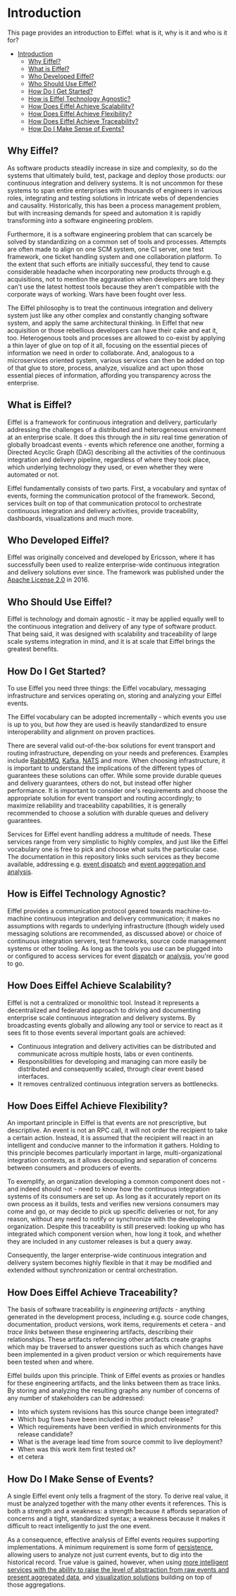 <!---
   Copyright 2017-2022 Ericsson AB and others.
   For a full list of individual contributors, please see the commit history.

   Licensed under the Apache License, Version 2.0 (the "License");
   you may not use this file except in compliance with the License.
   You may obtain a copy of the License at

       http://www.apache.org/licenses/LICENSE-2.0

   Unless required by applicable law or agreed to in writing, software
   distributed under the License is distributed on an "AS IS" BASIS,
   WITHOUT WARRANTIES OR CONDITIONS OF ANY KIND, either express or implied.
   See the License for the specific language governing permissions and
   limitations under the License.
--->

# Introduction

This page provides an introduction to Eiffel: what is it, why is it and who is it for?

<!-- TOC -->

- [Introduction](#introduction)
  - [Why Eiffel?](#why-eiffel)
  - [What is Eiffel?](#what-is-eiffel)
  - [Who Developed Eiffel?](#who-developed-eiffel)
  - [Who Should Use Eiffel?](#who-should-use-eiffel)
  - [How Do I Get Started?](#how-do-i-get-started)
  - [How is Eiffel Technology Agnostic?](#how-is-eiffel-technology-agnostic)
  - [How Does Eiffel Achieve Scalability?](#how-does-eiffel-achieve-scalability)
  - [How Does Eiffel Achieve Flexibility?](#how-does-eiffel-achieve-flexibility)
  - [How Does Eiffel Achieve Traceability?](#how-does-eiffel-achieve-traceability)
  - [How Do I Make Sense of Events?](#how-do-i-make-sense-of-events)

<!-- /TOC -->

## Why Eiffel?
As software products steadily increase in size and complexity, so do the systems that ultimately build, test, package and deploy those products: our continuous integration and delivery systems. It is not uncommon for these systems to span entire enterprises with thousands of engineers in various roles, integrating and testing solutions in intricate webs of dependencies and causality. Historically, this has been a process management problem, but with increasing demands for speed and automation it is rapidly transforming into a software engineering problem.

Furthermore, it is a software engineering problem that can scarcely be solved by standardizing on a common set of tools and processes. Attempts are often made to align on one SCM system, one CI server, one test framework, one ticket handling system and one collaboration platform. To the extent that such efforts are initially successful, they tend to cause considerable headache when incorporating new products through e.g. acquisitions, not to mention the aggravation when developers are told they can't use the latest hottest tools because they aren't compatible with the corporate ways of working. Wars have been fought over less.

The Eiffel philosophy is to treat the continuous integration and delivery system just like any other complex and constantly changing software system, and apply the same architectural thinking. In Eiffel that new acquisition or those rebellious developers can have their cake and eat it, too. Heterogenous tools and processes are allowed to co-exist by applying a thin layer of glue on top of it all, focusing on the essential pieces of information we need in order to collaborate. And, analogous to a microservices oriented system, various services can then be added on top of that glue to store, process, analyze, visualize and act upon those essential pieces of information, affording you transparency across the enterprise.

## What is Eiffel?
Eiffel is a framework for continuous integration and delivery, particularly addressing the challenges of a distributed and heterogeneous environment at an enterprise scale. It does this through the _in situ_ real time generation of globally broadcast events - events which reference one another, forming a Directed Acyclic Graph (DAG) describing all the activities of the continuous integration and delivery pipeline, regardless of where they took place, which underlying technology they used, or even whether they were automated or not.

Eiffel fundamentally consists of two parts. First, a vocabulary and syntax of events, forming the communication protocol of the framework. Second, services built on top of that communication protocol to orchestrate continuous integration and delivery activities, provide traceability, dashboards, visualizations and much more.

## Who Developed Eiffel?
Eiffel was originally conceived and developed by Ericsson, where it has successfully been used to realize enterprise-wide continuous integration and delivery solutions ever since. The framework was published under the [Apache License 2.0](../LICENSE) in 2016.

## Who Should Use Eiffel?
Eiffel is technology and domain agnostic - it may be applied equally well to the continuous integration and delivery of any type of software product. That being said, it was designed with scalability and traceability of large scale systems integration in mind, and it is at scale that Eiffel brings the greatest benefits.

## How Do I Get Started?
To use Eiffel you need three things: the Eiffel vocabulary, messaging infrastructure and services operating on, storing and analyzing your Eiffel events.

The Eiffel vocabulary can be adopted incrementally - which events you use is up to you, but _how_ they are used is heavily standardized to ensure interoperability and alignment on proven practices.

There are several valid out-of-the-box solutions for event transport and routing infrastructure, depending on your needs and preferences. Examples include [RabbitMQ](https://www.rabbitmq.com/), [Kafka](http://kafka.apache.org/), [NATS](http://nats.io/) and more. When choosing infrastructure, it is important to understand the implications of the different types of guarantees these solutions can offer. While some provide durable queues and delivery guarantees, others do not, but instead offer higher performance. It is important to consider one's requirements and choose the appropriate solution for event transport and routing accordingly; to maximize reliability and traceability capabilities, it is generally recommended to choose a solution with durable queues and delivery guarantees.

Services for Eiffel event handling address a multitude of needs. These services range from very simplistic to highly complex, and just like the Eiffel vocabulary one is free to pick and choose what suits the particular case. The documentation in this repository links such services as they become available, addressing e.g. [event dispatch](https://eiffel-community.github.io/eiffel-sepia/event-publishing.html) and [event aggregation and analysis](https://eiffel-community.github.io/eiffel-sepia/event-analysis.html).

## How is Eiffel Technology Agnostic?
Eiffel provides a communication protocol geared towards machine-to-machine continuous integration and delivery communication; it makes no assumptions with regards to underlying infrastructure (though widely used messaging solutions are recommended, as discussed above) or choice of continuous integration servers, test frameworks, source code management systems or other tooling. As long as the tools you use can be plugged into or configured to access services for event [dispatch](https://eiffel-community.github.io/eiffel-sepia/event-publishing.html) or [analysis](https://eiffel-community.github.io/eiffel-sepia/event-analysis.html), you're good to go.

## How Does Eiffel Achieve Scalability?
Eiffel is not a centralized or monolithic tool. Instead it represents a decentralized and federated approach to driving and documenting enterprise scale continuous integration and delivery systems. By broadcasting events globally and allowing any tool or service to react as it sees fit to those events several important goals are achieved:
* Continuous integration and delivery activities can be distributed and communicate across multiple hosts, labs or even continents.
* Responsibilities for developing and managing can more easily be distributed and consequently scaled, through clear event based interfaces.
* It removes centralized continuous integration servers as bottlenecks.

## How Does Eiffel Achieve Flexibility?
An important principle in Eiffel is that events are not prescriptive, but descriptive. An event is not an RPC call, it will not order the recipient to take a certain action. Instead, it is assumed that the recipient will react in an intelligent and conducive manner to the information it gathers. Holding to this principle becomes particularly important in large, multi-organizational integration contexts, as it allows decoupling and separation of concerns between consumers and producers of events.

To exemplify, an organization developing a common component does not - and indeed should not - need to know how the continuous integration systems of its consumers are set up. As long as it accurately report on its own process as it builds, tests and verifies new versions consumers may come and go, or may decide to pick up specific deliveries or not, for any reason, without any need to notify or synchronize with the developing organization. Despite this traceability is still preserved: looking up who has integrated which component version when, how long it took, and whether they are included in any customer releases is but a query away.

Consequently, the larger enterprise-wide continuous integration and delivery system becomes highly flexible in that it may be modified and extended without synchronization or central orchestration.

## How Does Eiffel Achieve Traceability?
The basis of software traceability is _engineering artifacts_ - anything generated in the development process, including e.g. source code changes, documentation, product versions, work items, requirements et cetera - and _trace links_ between these engineering artifacts, describing their relationships. These artifacts referencing other artifacts create graphs which may be traversed to answer questions such as which changes have been implemented in a given product version or which requirements have been tested when and where.

Eiffel builds upon this principle. Think of Eiffel events as proxies or handles for these engineering artifacts, and the links between them as trace links. By storing and analyzing the resulting graphs any number of concerns of any number of stakeholders can be addressed:
* Into which system revisions has this source change been integrated?
* Which bug fixes have been included in this product release?
* Which requirements have been verified in which environments for this release candidate?
* What is the average lead time from source commit to live deployment?
* When was this work item first tested ok?
* et cetera

## How Do I Make Sense of Events?
A single Eiffel event only tells a fragment of the story. To derive real value, it must be analyzed together with the many other events it references. This is both a strength and a weakness: a strength because it affords separation of concerns and a tight, standardized syntax; a weakness because it makes it difficult to react intelligently to just the one event.

As a consequence, effective analysis of Eiffel events requires supporting implementations. A minimum requirement is some form of [persistence](https://eiffel-community.github.io/eiffel-sepia/event-persistence.html), allowing users to analyze not just current events, but to dig into the historical record. True value is gained, however, when using [more intelligent services with the ability to raise the level of abstraction from raw events and present aggregated data](https://eiffel-community.github.io/eiffel-sepia/event-analysis.html), and [visualization solutions](https://eiffel-community.github.io/eiffel-sepia/event-presentation.html) building on top of those aggregations.
